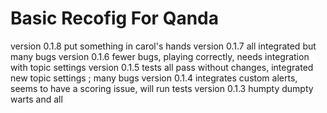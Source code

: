 #  Basic Recofig For Qanda
version 0.1.8 put something in carol's hands
version 0.1.7 all integrated but many bugs
version 0.1.6 fewer bugs, playing correctly, needs integration with topic settings
version 0.1.5 tests all pass without changes, integrated new topic settings ; many bugs
version 0.1.4 integrates custom alerts, seems to have a scoring issue, will run tests
version 0.1.3 humpty dumpty
warts and all


